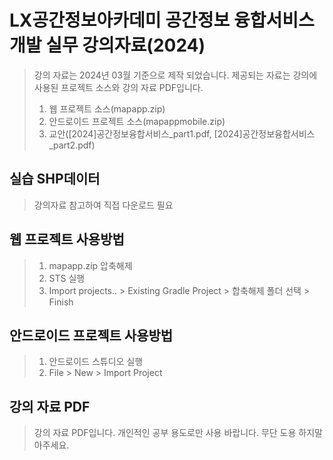 # LX공간정보아카데미 공간정보 융합서비스 개발 실무 강의자료(2024)
> 강의 자료는 2024년 03월 기준으로 제작 되었습니다.
> 제공되는 자료는 강의에 사용된 프로젝트 소스와 강의 자료 PDF입니다.
>    1. 웹 프로젝트 소스(mapapp.zip)
>    2. 안드로이드 프로젝트 소스(mapappmobile.zip)
>    3. 교안([2024]공간정보융합서비스_part1.pdf, [2024]공간정보융합서비스_part2.pdf)

## 실습 SHP데이터
> 강의자료 참고하여 직접 다운로드 필요
 
## 웹 프로젝트 사용방법
> 1. mapapp.zip 압축해제
> 1. STS 실행
> 2. Import projects.. > Existing Gradle Project  > 합축해제 폴더 선택 > Finish

## 안드로이드 프로젝트 사용방법
> 1. 안드로이드 스튜디오 실행
> 2. File > New > Import Project

## 강의 자료 PDF 
> 강의 자료 PDF입니다.
> 개인적인 공부 용도로만 사용 바랍니다.
> 무단 도용 하지말아주세요.
